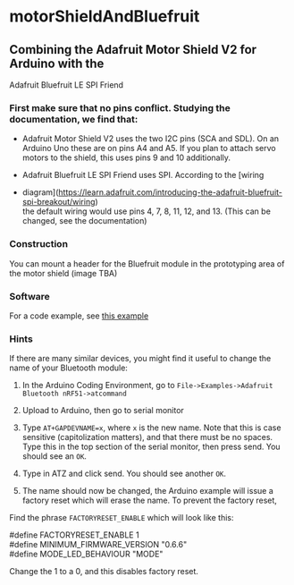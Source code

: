 # motorShieldAndBluefruit

## Combining the Adafruit Motor Shield V2 for Arduino with the 
Adafruit Bluefruit LE SPI Friend

### First make sure that no pins conflict. Studying the documentation, we find that:

* Adafruit Motor Shield V2 uses the two I2C pins (SCA and SDL). On an Arduino
Uno these are on pins A4 and A5. If you plan to attach servo motors to the
shield, this uses pins 9 and 10 additionally.

* Adafruit Bluefruit LE SPI Friend uses SPI. According to the [wiring
* diagram](https://learn.adafruit.com/introducing-the-adafruit-bluefruit-spi-breakout/wiring)  
  the default wiring would use pins 4, 7, 8, 11, 12, and 13. (This can be
	changed, see the documentation)

### Construction

You can mount a header for the Bluefruit module in the prototyping area of 
the motor shield (image TBA)

### Software

For a code example, see [this example](motorShieldAndBluefruit/motorShieldAndBluefruit.ino)

### Hints

If there are many similar devices, you might find it useful to change the 
name of your Bluetooth module:

1. In the Arduino Coding Environment, go to
```File->Examples->Adafruit Bluetooth nRF51->atcommand```

2. Upload to Arduino, then go to serial monitor

3. Type ```AT+GAPDEVNAME=x```, where ```x``` is the new name. 
Note that this is case sensitive (capitolization matters),
and that there must be no spaces.
Type this in the top section of the serial monitor, 
then press send. You should see an ```OK```.

4. Type in ATZ and click send. You should see another ```OK```.

5. The name should now be changed, the Arduino example will issue a factory
reset which will erase the name. To prevent the factory reset,

Find the phrase ```FACTORYRESET_ENABLE``` which will look like this:

#define FACTORYRESET_ENABLE 1  
#define MINIMUM_FIRMWARE_VERSION "0.6.6"  
#define MODE_LED_BEHAVIOUR "MODE"  

Change the 1 to a 0, and this disables factory reset. 

